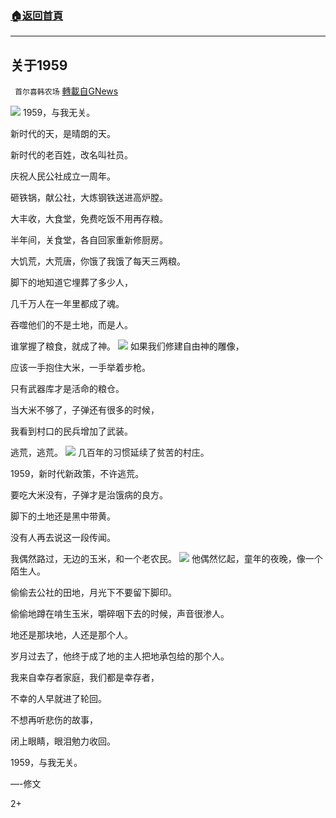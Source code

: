###  [:house:返回首頁](https://github.com/ourhimalayas/txt)
---

## 关于1959
` 首尔喜韩农场` [轉載自GNews](https://gnews.org/zh-hans/669522/)

![]()![](https://gnews-media-offload.s3.amazonaws.com/wp-content/uploads/2020/12/20232135/c5d671b5638a0523ad51a49a39111710.jpg)
1959，与我无关。

新时代的天，是晴朗的天。

新时代的老百姓，改名叫社员。

庆祝人民公社成立一周年。

砸铁锅，献公社，大炼钢铁送进高炉膛。

大丰收，大食堂，免费吃饭不用再存粮。

半年间，关食堂，各自回家重新修厨房。

大饥荒，大荒唐，你饿了我饿了每天三两粮。

脚下的地知道它埋葬了多少人，

几千万人在一年里都成了魂。

吞噬他们的不是土地，而是人。

谁掌握了粮食，就成了神。
![]()![](https://gnews-media-offload.s3.amazonaws.com/wp-content/uploads/2020/12/20232627/0_bp2qKtg1Rwt3BtgM.jpg)
如果我们修建自由神的雕像，

应该一手抱住大米，一手举着步枪。

只有武器库才是活命的粮仓。

当大米不够了，子弹还有很多的时候，

我看到村口的民兵增加了武装。

逃荒，逃荒。
![]()![](https://gnews-media-offload.s3.amazonaws.com/wp-content/uploads/2020/12/20232440/Screen-Shot-2020-12-21-at-1.24.16-PM.png)
几百年的习惯延续了贫苦的村庄。

1959，新时代新政策，不许逃荒。

要吃大米没有，子弹才是治饿病的良方。

脚下的土地还是黑中带黄。

没有人再去说这一段传闻。

我偶然路过，无边的玉米，和一个老农民。
![]()![](https://gnews-media-offload.s3.amazonaws.com/wp-content/uploads/2020/12/20232908/Screen-Shot-2020-12-21-at-12.33.49-PM.png)
他偶然忆起，童年的夜晚，像一个陌生人。

偷偷去公社的田地，月光下不要留下脚印。

偷偷地蹲在啃生玉米，嚼碎咽下去的时候，声音很渗人。

地还是那块地，人还是那个人。

岁月过去了，他终于成了地的主人把地承包给的那个人。

我来自幸存者家庭，我们都是幸存者，

不幸的人早就进了轮回。

不想再听悲伤的故事，

闭上眼睛，眼泪勉力收回。

1959，与我无关。

—-修文

2+
